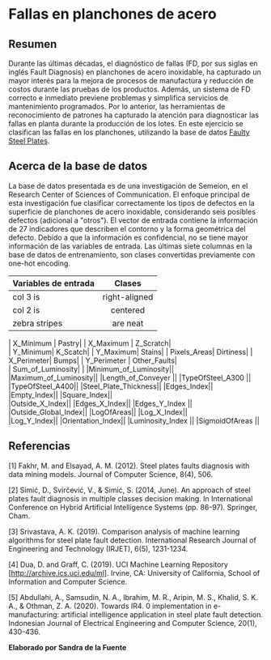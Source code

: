 # Fallas en planchones de acero

## Resumen

Durante las últimas décadas, el diagnóstico de fallas (FD, por sus siglas en inglés Fault Diagnosis) en planchones de acero inoxidable, ha capturado un mayor interés para la mejora de procesos de manufactura y reducción de costos durante las pruebas de los productos. Además, un sistema de FD correcto e inmediato previene problemas y simplifica servicios de mantenimiento programados. Por lo anterior, las herramientas de reconocimiento de patrones ha capturado la atención para diagnosticar las fallas en planta durante la producción de los lotes. En este ejercicio se clasifican las fallas en los planchones, utilizando la base de datos [Faulty Steel Plates](https://www.kaggle.com/uciml/faulty-steel-plates).

## Acerca de la base de datos

La base de datos presentada es de una investigación de Semeion, en el Research Center of Sciences of Communication. El enfoque principal de esta investigación fue clasificar correctamente los tipos de defectos en la superficie de planchones de acero inoxidable, considerando seis posibles defectos (adicional a "otros"). El vector de entrada contiene la información de 27 indicadores que describen el contorno y la forma geométrica del defecto. Debido a que la información es confidencial, no se tiene mayor información de las variables de entrada. Las últimas siete columnas en la base de datos de entrenamiento, son clases convertidas previamente con one-hot encoding. 


| Variables de entrada      | Clases           |
| ------------- |:-------------:|
| col 3 is      | right-aligned |
| col 2 is      | centered      |
| zebra stripes | are neat      |

| X_Minimum | Pastry|
| X_Maximum  |     Z_Scratch|     
| Y_Minimum| K_Scatch|
| Y_Maximum| Stains|
| Pixels_Areas| Dirtiness|
| X_Perimeter| Bumps|
| Y_Perimeter |      Other_Faults|    
| Sum_of_Luminosity|  |
|Minimum_of_Luminosity||
|Maximum_of_Luminosity||
|Length_of_Conveyer ||
|TypeOfSteel_A300 ||
|TypeOfSteel_A400||
|Steel_Plate_Thickness||
|Edges_Index||
|Empty_Index||
|Square_Index||         
|Outside_X_Index||
|Edges_X_Index||
|Edges_Y_Index ||       
|Outside_Global_Index||
|LogOfAreas||
|Log_X_Index||          
|Log_Y_Index||
|Orientation_Index||
|Luminosity_Index     ||
|SigmoidOfAreas     ||

## Referencias 

[1] Fakhr, M. and Elsayad, A. M. (2012). Steel plates faults diagnosis with data mining models. Journal of Computer Science, 8(4), 506.

[2] Simić, D., Svirčević, V., & Simić, S. (2014, June). An approach of steel plates fault diagnosis in multiple classes decision making. In International Conference on Hybrid Artificial Intelligence Systems (pp. 86-97). Springer, Cham.

[3] Srivastava, A. K. (2019). Comparison analysis of machine learning algorithms for steel plate fault detection. International Research Journal of Engineering and Technology (IRJET), 6(5), 1231-1234.

[4] Dua, D. and Graff, C. (2019). UCI Machine Learning Repository [http://archive.ics.uci.edu/ml]. Irvine, CA: University of California, School of Information and Computer
Science.

[5] Abdullahi, A., Samsudin, N. A., Ibrahim, M. R., Aripin, M. S., Khalid, S. K. A., & Othman, Z. A. (2020). Towards IR4. 0 implementation in e-manufacturing: artificial intelligence application in steel plate fault detection. Indonesian Journal of Electrical Engineering and Computer Science, 20(1), 430-436.


**Elaborado por Sandra de la Fuente**


